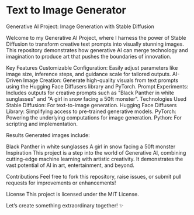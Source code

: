 # Text to Image Generator
Generative AI Project: Image Generation with Stable Diffusion

Welcome to my Generative AI Project, where I harness the power of Stable Diffusion to transform creative text prompts into visually stunning images. This repository demonstrates how generative AI can merge technology and imagination to produce art that pushes the boundaries of innovation.

Key Features
Customizable Configuration: Easily adjust parameters like image size, inference steps, and guidance scale for tailored outputs.
AI-Driven Image Creation: Generate high-quality visuals from text prompts using the Hugging Face Diffusers library and PyTorch.
Prompt Experiments: Includes outputs for creative prompts such as "Black Panther in white sunglasses" and "A girl in snow facing a 50ft monster".
Technologies Used
Stable Diffusion: For text-to-image generation.
Hugging Face Diffusers Library: Simplifying access to pre-trained generative models.
PyTorch: Powering the underlying computations for image generation.
Python: For scripting and implementation.

Results
Generated images include:

Black Panther in white sunglasses
A girl in snow facing a 50ft monster
Inspiration
This project is a step into the world of Generative AI, combining cutting-edge machine learning with artistic creativity. It demonstrates the vast potential of AI in art, entertainment, and beyond.

Contributions
Feel free to fork this repository, raise issues, or submit pull requests for improvements or enhancements!

License
This project is licensed under the MIT License.

Let’s create something extraordinary together! ✨
